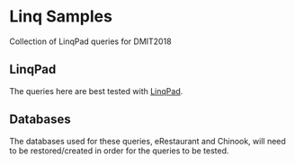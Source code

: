 # Linq Samples
Collection of LinqPad queries for DMIT2018

## LinqPad
The queries here are best tested with [LinqPad](http://www.linqpad.net).

## Databases
The databases used for these queries, eRestaurant and Chinook, will need to be restored/created in order for the queries to be tested.
